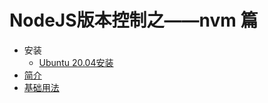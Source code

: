 # NodeJS版本控制之——nvm 篇

* 安装
  + [Ubuntu 20.04安装](../../../Linux/Ubuntu/20.04/软件安装/安装nvm.md)
* [简介](简介.md)
* [基础用法](基础用法.md)
